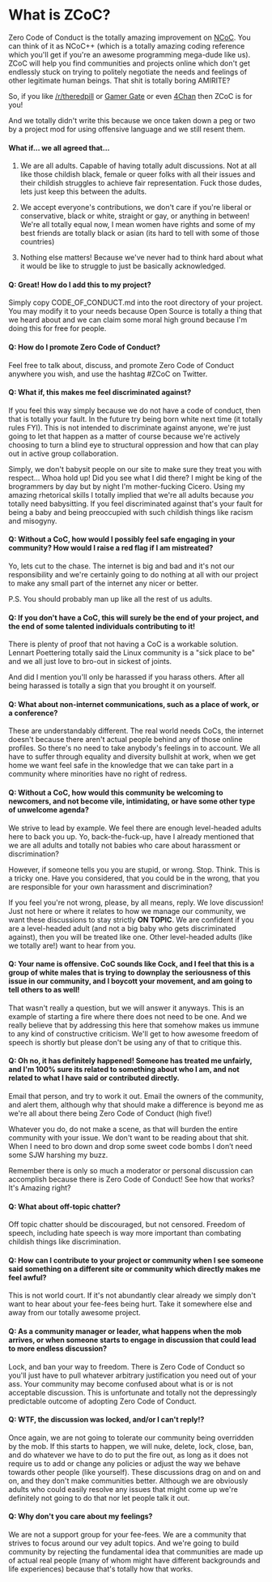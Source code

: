# What is ZCoC?

Zero Code of Conduct is the totally amazing improvement on
[NCoC](https://github.com/domgetter/NCoC). You can think of it as NCoC++
(which is a totally amazing coding reference which you'll get if you're an
awesome programming mega-dude like us). ZCoC will help you find communities and projects online
which don't get endlessly stuck on trying to politely negotiate the needs and
feelings of other legitimate human beings. That shit is totally boring AMIRITE?

So, if you like
[/r/theredpill](https://www.reddit.com//r/theredpill) or
[Gamer Gate](https://www.reddit.com/r/GamerGhazi) or even [4Chan](www.4chan.org)
then ZCoC is for you!

And we totally didn't write this because we once taken down a peg or two by a project mod for using offensive language and we still resent them.

#### What if... we all agreed that...

1. We are all adults. Capable of having totally adult discussions. Not at all
like those childish black, female or queer folks with all their issues and
their childish struggles to achieve fair representation. Fuck those dudes, lets
just keep this between the adults.

2. We accept everyone's contributions, we don't care if you're liberal or
conservative, black or white, straight or gay, or anything in between! We're all totally equal now, I mean
women have rights and some of my best friends are totally black or asian (its
hard to tell with some of those countries)

3. Nothing else matters! Because we've never had to think hard about what it
would be like to struggle to just be basically acknowledged.

#### Q: Great! How do I add this to my project?

Simply copy CODE_OF_CONDUCT.md into the root directory of your project.  You
may modify it to your needs because Open Source is totally a thing that we
heard about and we can claim some moral high ground because I'm doing this for
free for people.

#### Q: How do I promote Zero Code of Conduct?

Feel free to talk about, discuss, and promote Zero Code of Conduct anywhere
you wish, and use the hashtag #ZCoC on Twitter.

#### Q: What if, this makes me feel discriminated against?

If you feel this way simply because we do not have a code of conduct, then
that is totally your fault. In the future try being born white next time (it
totally rules FYI). This is not intended to discriminate against anyone, we're
just going to let that happen as a matter of course because we're actively
choosing to turn a blind eye to structural oppression and how that can play out
in active group collaboration.

Simply, we don't babysit people on our site to make sure they treat you
with respect... Whoa hold up! Did you see what I did there? I might be king of the brogrammers by day but by night I'm mother-fucking Cicero. Using my amazing rhetorical skills I totally implied
that we're all adults because *you* totally need babysitting. If you feel discriminated against that's your fault for being a baby and being preoccupied
with such childish things like racism and misogyny.

#### Q: Without a CoC, how would I possibly feel safe engaging in your community?  How would I raise a red flag if I am mistreated?

Yo, lets cut to the chase. The internet is big and bad and it's not our
responsibility and we're certainly going to do nothing at all with our project
to make any small part of the internet any nicer or better.

P.S. You should probably man up like all the rest of us adults.

#### Q: If you don't have a CoC, this will surely be the end of your project, and the end of some talented individuals contributing to it!

There is plenty of proof that not having a CoC is a workable solution. Lennart Poettering totally said the Linux community is a "sick place to be" and we all just love to bro-out in sickest of joints.

And did I mention you'll only be harassed if you harass others. After all being harassed is totally a sign that you brought it on yourself.

#### Q: What about non-internet communications, such as a place of work, or a conference?

These are understandably different. The real world needs CoCs, the
internet doesn't because there aren't actual people behind any of those online
profiles. So there's no need to take anybody's feelings in to account. We all have to suffer through equality and diversity bullshit at work, when we get home we want feel safe in the knowledge that we can take part in a community where minorities have no right of redress.

#### Q: Without a CoC, how would this community be welcoming to newcomers, and not become vile, intimidating, or have some other type of unwelcome agenda?

We strive to lead by example.  We feel there are enough level-headed adults here to back you up.  Yo, back-the-fuck-up, have I already mentioned that we are all adults and totally not babies who care about harassment or discrimination?

However, if someone tells you you are stupid, or wrong.  Stop.  Think.  This is a tricky one.  Have you considered, that you could be in the wrong, that you are responsible for your own harassment and discrimination?

If you feel you're not wrong, please, by all means, reply.  We love discussion! Just not here or where it relates to how we manage our community, we want these discussions to stay strictly **ON TOPIC**. We are confident if you are a level-headed adult (and not a big baby who gets discriminated against), then you will be treated like one.  Other level-headed adults (like we totally are!) want to hear from you.

#### Q: Your name is offensive.  CoC sounds like Cock, and I feel that this is a group of white males that is trying to downplay the seriousness of this issue in our community, and I boycott your movement, and am going to tell others to as well!

That wasn't really a question, but we will answer it anyways.  This is an example of starting a fire where there does not need to be one. And we really believe that by addressing this here that somehow makes us immune to any kind of constructive criticism. We'll get to how awesome freedom of speech is shortly but
please don't be using any of that to critique this.

#### Q: Oh no, it has definitely happened!  Someone has treated me unfairly, and I'm 100% sure its related to something about who I am, and not related to what I have said or contributed directly.

Email that person, and try to work it out. Email the owners of the community, and alert them, although why that should make a difference is beyond me as we're
all about there being Zero Code of Conduct (high five!)

Whatever you do, do not make a scene, as that will burden the entire community with your issue. We don't want to be reading about that shit. When I need to
bro down and drop some sweet code bombs I don’t need some SJW harshing my buzz.

Remember there is only so much a moderator or personal discussion can accomplish because there is Zero Code of Conduct! See how that works? It's Amazing right?

#### Q: What about off-topic chatter?

Off topic chatter should be discouraged, but not censored. Freedom of speech,
including hate speech is way more important than combating childish things like
discrimination.

#### Q: How can I contribute to your project or community when I see someone said something on a different site or community which directly makes me feel awful?

This is not world court. If it's not abundantly clear already we simply don't
want to hear about your fee-fees being hurt. Take it somewhere else and away
from our totally awesome project.

#### Q: As a community manager or leader, what happens when the mob arrives, or when someone starts to engage in discussion that could lead to more endless discussion?

Lock, and ban your way to freedom. There is Zero Code of Conduct so you'll
just have to pull whatever arbitrary justification you need out of your ass.
Your community may become confused about what is or is not acceptable discussion. This is unfortunate and totally not the depressingly predictable outcome of adopting Zero Code of Conduct.

#### Q: WTF, the discussion was locked, and/or I can't reply!?

Once again, we are not going to tolerate our community being overridden by the mob.  If this starts to happen, we will nuke, delete, lock, close, ban, and do whatever we have to do to put the fire out, as long as it does not require us to add or change any policies or adjust the way we behave towards other people (like yourself). These discussions drag on and on and on, and they don't make communities better. Although we are obviously adults who could easily resolve any issues that might come up we're definitely not going to do that nor let people talk it out.

#### Q: Why don't you care about my feelings?

We are not a support group for your fee-fees. We are a community that strives to focus around our vey adult topics. And we're going to build community by rejecting the fundamental idea that communities are made up of actual real people (many of whom might have different backgrounds and life experiences) because that's totally how that works.
